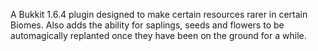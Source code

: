 

A Bukkit 1.6.4 plugin designed to make certain resources rarer in certain Biomes. 
Also adds the ability for saplings, seeds and flowers to be automagically replanted once they have been on the ground for a while.
